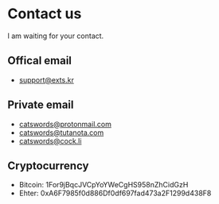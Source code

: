 # Contact us
I am waiting for your contact.

## Offical email
- support@exts.kr

## Private email
- catswords@protonmail.com
- catswords@tutanota.com
- catswords@cock.li

## Cryptocurrency
- Bitcoin: 1For9jBqcJVCpYoYWeCgHS958nZhCidGzH
- Ehter: 0xA6F7985f0d886Df0df697fad473a2F1299d438F8
